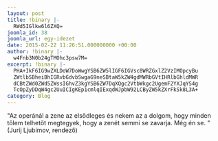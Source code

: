 ```yaml
---
layout: post
title: !binary |-
  RWd5IGlkw6l6ZXQ=
joomla_id: 38
joomla_url: egy-idezet
date: 2015-02-22 11:26:51.000000000 +00:00
author: !binary |-
  w4Fnb3N0b24gTMOhc3psw7M=
excerpt: !binary |-
  PHA+IkF6IG9wZXLDoW7DoWwgYSB6ZW5lIGF6IGVsc8WRZGxlZ2VzIMOpcyBu
  ZWtlbSBheiBhIGRvbGdvbSwgaG9neSBtaW5kZW4gdMWRbGVtIHRlbGhldMWR
  dCBtZWd0ZWd5ZWssIGhvZ3kgYSB6ZW7DqXQgc2VtbWkgc2UgemF2YXJqYS4g
  TcOpZyDDqW4gc2UuICIgKEp1cmlqIExqdWJpbW92LCByZW5kZXrFkSk8L3A+
category: Blog
---
```

<p>"Az operánál a zene az elsődleges és nekem az a dolgom, hogy minden tőlem telhetőt megtegyek, hogy a zenét semmi se zavarja. Még én se. " (Jurij Ljubimov, rendező)</p>
